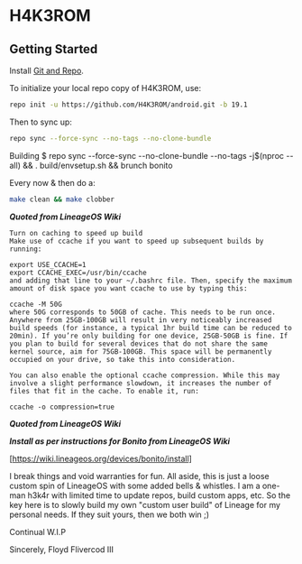 H4K3ROM
===========

Getting Started
---------------

Install [Git and Repo](http://source.android.com/source/using-repo.html).

To initialize your local repo copy of H4K3ROM, use:

```bash
repo init -u https://github.com/H4K3ROM/android.git -b 19.1
```
Then to sync up:
```bash
repo sync --force-sync --no-tags --no-clone-bundle
```
Building
$ repo sync --force-sync --no-clone-bundle --no-tags -j$(nproc --all) && . build/envsetup.sh && brunch bonito

Every now & then do a:
```bash
make clean && make clobber
```

***Quoted from LineageOS Wiki***
```
Turn on caching to speed up build
Make use of ccache if you want to speed up subsequent builds by running:

export USE_CCACHE=1
export CCACHE_EXEC=/usr/bin/ccache
and adding that line to your ~/.bashrc file. Then, specify the maximum amount of disk space you want ccache to use by typing this:

ccache -M 50G
where 50G corresponds to 50GB of cache. This needs to be run once. Anywhere from 25GB-100GB will result in very noticeably increased build speeds (for instance, a typical 1hr build time can be reduced to 20min). If you’re only building for one device, 25GB-50GB is fine. If you plan to build for several devices that do not share the same kernel source, aim for 75GB-100GB. This space will be permanently occupied on your drive, so take this into consideration.

You can also enable the optional ccache compression. While this may involve a slight performance slowdown, it increases the number of files that fit in the cache. To enable it, run:

ccache -o compression=true
```
***Quoted from LineageOS Wiki***

***Install as per instructions for Bonito from LineageOS Wiki***

[https://wiki.lineageos.org/devices/bonito/install] 


I break things and void warranties for fun. All aside, this is just a loose custom spin of LineageOS with some added bells & whistles. I am a one-man h3k4r with limited time to update repos, build custom apps, etc. So the key here is to slowly build my own "custom user build" of Lineage for my personal needs. If they suit yours, then we both win ;)

Continual W.I.P

Sincerely,
Floyd Flivercod III
